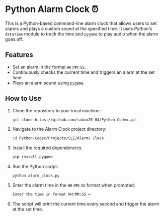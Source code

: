 # Python Alarm Clock ⏰

This is a Python-based command-line alarm clock that allows users to set alarms and plays a custom sound at the specified time. It uses Python's `datetime` module to track the time and `pygame` to play audio when the alarm goes off.

## Features

- Set an alarm in the format `HH:MM:SS`.
- Continuously checks the current time and triggers an alarm at the set time.
- Plays an alarm sound using `pygame`.

## How to Use

1. Clone the repository to your local machine:
   ```bash
   git clone https://github.com/rabin20-04/Python-Codex.git
   ```
2. Navigate to the Alarm Clock project directory:
   ```bash
   cd Python-Codex/Projects/CLI/Alarm\ Clock
   ```
3. Install the required dependencies:
   ```bash
   pip install pygame
   ```
4. Run the Python script:
   ```bash
   python alarm_clock.py
   ```
5. Enter the alarm time in the `HH:MM:SS` format when prompted:
   ```bash
   Enter the time in format HH:MM:SS =
   ```
6. The script will print the current time every second and trigger the alarm at the set time.
